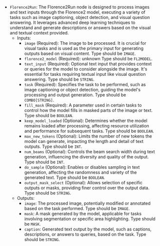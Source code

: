 - `Florence2Run`: The Florence2Run node is designed to process images and text inputs through the Florence2 model, executing a variety of tasks such as image captioning, object detection, and visual question answering. It leverages advanced deep learning techniques to understand and generate descriptions or answers based on the visual and textual context provided.
    - Inputs:
        - `image` (Required): The image to be processed. It is crucial for visual tasks and is used as the primary input for generating outputs based on visual content. Type should be `IMAGE`.
        - `florence2_model` (Required): unknown Type should be `FL2MODEL`.
        - `text_input` (Required): Optional text input that provides context or queries for the model to consider alongside the image. It's essential for tasks requiring textual input like visual question answering. Type should be `STRING`.
        - `task` (Required): Specifies the task to be performed, such as image captioning or object detection, guiding the model's processing and output generation. Type should be `COMBO[STRING]`.
        - `fill_mask` (Required): A parameter used in certain tasks to control how the model fills in masked parts of the image or text. Type should be `BOOLEAN`.
        - `keep_model_loaded` (Optional): Determines whether the model remains loaded after processing, affecting resource utilization and performance for subsequent tasks. Type should be `BOOLEAN`.
        - `max_new_tokens` (Optional): Limits the number of new tokens the model can generate, impacting the length and detail of text outputs. Type should be `INT`.
        - `num_beams` (Optional): Controls the beam search width during text generation, influencing the diversity and quality of the output. Type should be `INT`.
        - `do_sample` (Optional): Enables or disables sampling in text generation, affecting the randomness and variety of the generated text. Type should be `BOOLEAN`.
        - `output_mask_select` (Optional): Allows selection of specific outputs or masks, providing finer control over the output data. Type should be `STRING`.
    - Outputs:
        - `image`: The processed image, potentially modified or annotated based on the task performed. Type should be `IMAGE`.
        - `mask`: A mask generated by the model, applicable for tasks involving segmentation or specific area highlighting. Type should be `MASK`.
        - `caption`: Generated text output by the model, such as captions, descriptions, or answers to queries, based on the task. Type should be `STRING`.
